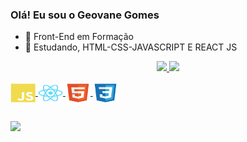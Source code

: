 ### Olá! Eu sou o Geovane Gomes

- 🔭 Front-End em Formação
- 🌱 Estudando, HTML-CSS-JAVASCRIPT E REACT JS

<div align="center">
  <a href="https://github.com/geovanegomes">
  <img height="180em" src="https://github-readme-stats.vercel.app/api?username=geovanegomes&show_icons=true&theme=dracula&include_all_commits=true&count_private=true"/>
  <img height="180em" src="https://github-readme-stats.vercel.app/api/top-langs/?username=geovanegomes&layout=compact&langs_count=7&theme=dracula"/>
</div>

<div style="display: inline_block"><br>
  <img align="center" alt="Geovane-Js" height="30" width="40" src="https://raw.githubusercontent.com/devicons/devicon/master/icons/javascript/javascript-plain.svg">
   <img align="center" alt="Rafa-React" height="30" width="40" src="https://raw.githubusercontent.com/devicons/devicon/master/icons/react/react-original.svg">
  <img align="center" alt="Rafa-HTML" height="30" width="40" src="https://raw.githubusercontent.com/devicons/devicon/master/icons/html5/html5-original.svg">
  <img align="center" alt="Rafa-CSS" height="30" width="40" src="https://raw.githubusercontent.com/devicons/devicon/master/icons/css3/css3-original.svg">
 
</div>
  
  ##
  
  <div>
    <a href="https://www.linkedin.com/in/geovane-gomes-407658a8/" target="_blank"><img src="https://img.shields.io/badge/-LinkedIn-%230077B5?style=for-the-badge&logo=linkedin&logoColor=white" target="_blank"></a>
  </div>
